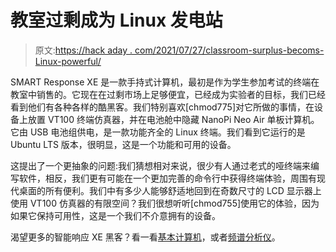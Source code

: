 # 教室过剩成为 Linux 发电站

> 原文:[https://hack aday . com/2021/07/27/classroom-surplus-becoms-Linux-powerful/](https://hackaday.com/2021/07/27/classroom-surplus-becomes-linux-powerhouse/)

SMART Response XE 是一款手持式计算机，最初是作为学生参加考试的终端在教室中销售的。它现在在过剩市场上足够便宜，已经成为实验者的目标，我们已经看到他们有各种各样的酷黑客。我们特别喜欢[chmod775]对它所做的事情，在设备上放置 VT100 终端仿真器，并在电池舱中隐藏 NanoPi Neo Air 单板计算机。它由 USB 电池组供电，是一款功能齐全的 Linux 终端。我们看到它运行的是 Ubuntu LTS 版本，很明显，这是一个功能和可用的设备。

这提出了一个更抽象的问题:我们猜想相对来说，很少有人通过老式的哑终端来编写软件，相反，我们更有可能在一个更加完善的命令行中获得终端体验，周围有现代桌面的所有便利。我们中有多少人能够舒适地回到在奇数尺寸的 LCD 显示器上使用 VT100 仿真器的有限空间？我们很想听听[chmod755]使用它的体验，因为如果它保持可用性，这是一个我们不介意拥有的设备。

渴望更多的智能响应 XE 黑客？看一看[基本计算机](https://hackaday.com/2021/06/29/smart-response-xe-turned-pocket-basic-playground/)，或者[频谱分析仪](https://hackaday.com/2019/10/22/a-spectrum-analyzer-for-the-smart-response-xe/)。